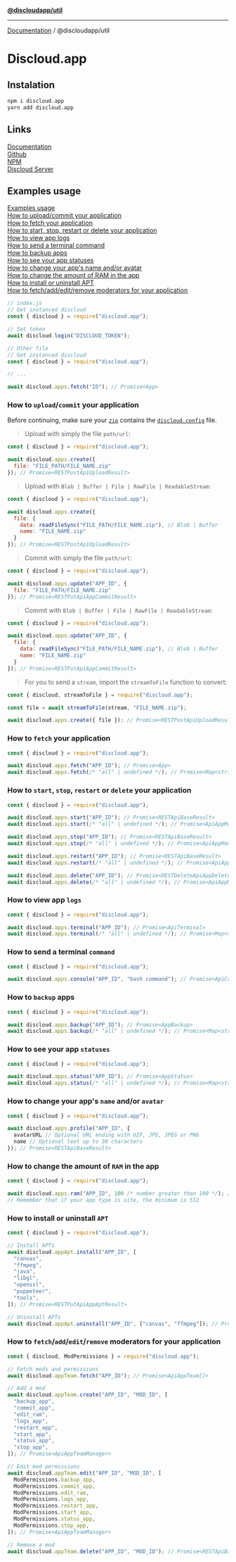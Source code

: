 [**@discloudapp/util**](README.md)

***

[Documentation](../../packages.md) / @discloudapp/util

# Discloud.app

## Instalation

```sh
npm i discloud.app
yarn add discloud.app
```

## Links

[Documentation](https://discloud.github.io/discloud.app)  
[Github](https://github.com/discloud/discloud.app)  
[NPM](https://www.npmjs.com/package/discloud.app)  
[Discloud Server](https://discord.discloudbot.com)  

## Examples usage

[Examples usage](#examples-usage)  
[How to upload/commit your application](#how-to-uploadcommit-your-application)  
[How to fetch your application](#how-to-fetch-your-application)  
[How to start, stop, restart or delete your application](#how-to-start-stop-restart-or-delete-your-application)  
[How to view app logs](#how-to-view-app-logs)  
[How to send a terminal command](#how-to-send-a-terminal-command)  
[How to backup apps](#how-to-backup-apps)  
[How to see your app statuses](#how-to-see-your-app-statuses)  
[How to change your app's name and/or avatar](#how-to-change-your-apps-name-andor-avatar)  
[How to change the amount of RAM in the app](#how-to-change-the-amount-of-ram-in-the-app)  
[How to install or uninstall APT](#how-to-install-or-uninstall-apt)  
[How to fetch/add/edit/remove moderators for your application](#how-to-fetchaddeditremove-moderators-for-your-application)  

```js
// index.js
// Get instanced discloud
const { discloud } = require("discloud.app");

// Set token
await discloud.login("DISCLOUD_TOKEN");
```

```js
// Other file
// Get instanced discloud
const { discloud } = require("discloud.app");

// ...

await discloud.apps.fetch("ID"); // Promise<App>
```

### How to `upload`/`commit` your application

Before continuing, make sure your [`zip`](https://docs.discloudbot.com/v/en/suport/faq/zip) contains the [`discloud.config`](https://docs.discloudbot.com/v/en/discloud.config) file.

> Upload with simply the file `path/url`:

```js
const { discloud } = require("discloud.app");

await discloud.apps.create({
  file: "FILE_PATH/FILE_NAME.zip"
}); // Promise<RESTPostApiUploadResult>
```

> Upload with `Blob | Buffer | File | RawFile | ReadableStream`:

```js
const { discloud } = require("discloud.app");

await discloud.apps.create({
  file: {
    data: readFileSync("FILE_PATH/FILE_NAME.zip"), // Blob | Buffer
    name: "FILE_NAME.zip"
  }
}); // Promise<RESTPostApiUploadResult>
```

> Commit with simply the file `path/url`:

```js
const { discloud } = require("discloud.app");

await discloud.apps.update("APP_ID", {
  file: "FILE_PATH/FILE_NAME.zip"
}); // Promise<RESTPutApiAppCommitResult>
```

> Commit with `Blob | Buffer | File | RawFile | ReadableStream`:

```js
const { discloud } = require("discloud.app");

await discloud.apps.update("APP_ID", {
  file: {
    data: readFileSync("FILE_PATH/FILE_NAME.zip"), // Blob | Buffer
    name: "FILE_NAME.zip"
  }
}); // Promise<RESTPutApiAppCommitResult>
```

> For you to send a `stream`, import the `streamToFile` function to convert:

```js
const { discloud, streamToFile } = require("discloud.app");

const file = await streamToFile(stream, "FILE_NAME.zip");

await discloud.apps.create({ file }); // Promise<RESTPostApiUploadResult>
```

### How to `fetch` your application

```js
const { discloud } = require("discloud.app");

await discloud.apps.fetch("APP_ID"); // Promise<App>
await discloud.apps.fetch(/* "all" | undefined */); // Promise<Map<string, App>>
```

### How to `start`, `stop`, `restart` or `delete` your application

```js
const { discloud } = require("discloud.app");

await discloud.apps.start("APP_ID"); // Promise<RESTApiBaseResult>
await discloud.apps.start(/* "all" | undefined */); // Promise<ApiAppManagerStartedAll>

await discloud.apps.stop("APP_ID"); // Promise<RESTApiBaseResult>
await discloud.apps.stop(/* "all" | undefined */); // Promise<ApiAppManagerStopedAll>

await discloud.apps.restart("APP_ID"); // Promise<RESTApiBaseResult>
await discloud.apps.restart(/* "all" | undefined */); // Promise<ApiAppManagerRestartedAll>

await discloud.apps.delete("APP_ID"); // Promise<RESTDeleteApiAppDeleteResult>
await discloud.apps.delete(/* "all" | undefined */); // Promise<ApiAppManagerRemovedAll>
```

### How to view app `logs`

```js
const { discloud } = require("discloud.app");

await discloud.apps.terminal("APP_ID"); // Promise<ApiTerminal>
await discloud.apps.terminal(/* "all" | undefined */); // Promise<Map<string, ApiTerminal>>
```

### How to send a terminal `command`

```js
const { discloud } = require("discloud.app");

await discloud.apps.console("APP_ID", "bash command"); // Promise<ApiConsoleAppShell>
```

### How to `backup` apps

```js
const { discloud } = require("discloud.app");

await discloud.apps.backup("APP_ID"); // Promise<AppBackup>
await discloud.apps.backup(/* "all" | undefined */); // Promise<Map<string, AppBackup>>
```

### How to see your app `statuses`

```js
const { discloud } = require("discloud.app");

await discloud.apps.status("APP_ID"); // Promise<AppStatus>
await discloud.apps.status(/* "all" | undefined */); // Promise<Map<string, AppStatus>>
```

### How to change your app's `name` and/or `avatar`

```js
const { discloud } = require("discloud.app");

await discloud.apps.profile("APP_ID", {
  avatarURL // Optional URL ending with GIF, JPG, JPEG or PNG
  name // Optional text up to 30 characters
}); // Promise<RESTApiBaseResult>
```

### How to change the amount of `RAM` in the app

```js
const { discloud } = require("discloud.app");

await discloud.apps.ram("APP_ID", 100 /* number greater than 100 */); // Promise<RESTPutApiAppRamResult>
// Remember that if your app type is site, the minimum is 512
```

### How to install or uninstall `APT`

```js
const { discloud } = require("discloud.app");

// Install APTs
await discloud.appApt.install("APP_ID", [
  "canvas",
  "ffmpeg",
  "java",
  "libgl",
  "openssl",
  "puppeteer",
  "tools",
]); // Promise<RESTPutApiAppAptResult>

// Uninstall APTs
await discloud.appApt.uninstall("APP_ID", ["canvas", "ffmpeg"]); // Promise<RESTDeleteApiAppAptResult>
```

### How to `fetch`/`add`/`edit`/`remove` moderators for your application

```js
const { discloud, ModPermissions } = require("discloud.app");

// Fetch mods and permissions
await discloud.appTeam.fetch("APP_ID"); // Promise<ApiAppTeam[]>

// Add a mod
await discloud.appTeam.create("APP_ID", "MOD_ID", [
  "backup_app",
  "commit_app",
  "edit_ram",
  "logs_app",
  "restart_app",
  "start_app",
  "status_app",
  "stop_app",
]); // Promise<ApiAppTeamManager>

// Edit mod permissions
await discloud.appTeam.edit("APP_ID", "MOD_ID", [
  ModPermissions.backup_app,
  ModPermissions.commit_app,
  ModPermissions.edit_ram,
  ModPermissions.logs_app,
  ModPermissions.restart_app,
  ModPermissions.start_app,
  ModPermissions.status_app,
  ModPermissions.stop_app,
]); // Promise<ApiAppTeamManager>

// Remove a mod
await discloud.appTeam.delete("APP_ID", "MOD_ID"); // Promise<RESTApiBaseResult>
```
